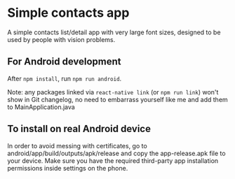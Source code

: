 # Simple contacts app

A simple contacts list/detail app with very large font sizes, designed to be used by people with vision problems.

## For Android development

After `npm install`, run `npm run android`.

Note: any packages linked via `react-native link` (or `npm run link`) won't show in Git changelog, no need to embarrass yourself like me and add them to MainApplication.java

## To install on real Android device

In order to avoid messing with certificates, go to android/app/build/outputs/apk/release and copy the app-release.apk file to your device. Make sure you have the required third-party app installation permissions inside settings on the phone.
